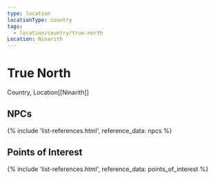 ```yaml
---
type: location
locationType: country
tags:
  - location/country/true-north
Location: Ninarith
---
```


# True North
Country, <span class="dataview inline-field"><span class="inline-field-key">Location</span><span class="inline-field-value">[[Ninarith]]</span></span>



## NPCs

{% include 'list-references.html', reference_data: npcs %}

## Points of Interest

{% include 'list-references.html', reference_data: points_of_interest %}
